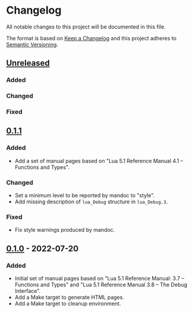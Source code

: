 # Changelog

All notable changes to this project will be documented in this file.

The format is based on [Keep a Changelog](https://keepachangelog.com/en/1.0.0/)
and this project adheres to [Semantic Versioning](https://semver.org/spec/v2.0.0.html).

## [Unreleased]

### Added

### Changed

### Fixed

[Unreleased]: https://github.com/ligurio/luac-manual-pages/compare/0.1.1...master

## [0.1.1]

### Added

- Add a set of manual pages based on "Lua 5.1 Reference Manual 4.1 – Functions
  and Types".

### Changed

- Set a minimum level to be reported by mandoc to "style".
- Add missing description of `lua_Debug` structure in `lua_Debug.3`.

### Fixed

- Fix style warnings produced by mandoc.

[0.1.1]: https://github.com/ligurio/luac-manual-pages/compare/0.1.0...0.1.1

## [0.1.0] - 2022-07-20

### Added

- Initial set of manual pages based on "Lua 5.1 Reference Manual: 3.7 –
  Functions and Types" and "Lua 5.1 Reference Manual 3.8 – The Debug Interface".
- Add a Make target to generate HTML pages.
- Add a Make target to cleanup environment.

[0.1.0]: https://github.com/ligurio/luac-manual-pages/compare/90ab1ee...0.1.0

